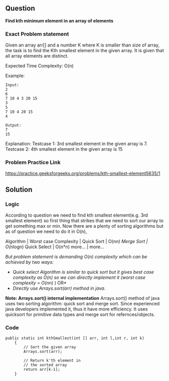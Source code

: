 ## Question

**Find kth minimum element in an array of elements**

### Exact Problem statement 
Given an array arr[] and a number K where K is smaller than size of array, the task is to find the Kth smallest element in the given array. It is given that all array elements are distinct.

Expected Time Complexity: O(n)

Example:

```
Input:
2
6
7 10 4 3 20 15
3
5
7 10 4 20 15
4

Output:
7
15
```

Explanation:
Testcase 1: 3rd smallest element in the given array is 7.
Testcase 2: 4th smallest element in the given array is 15

### Problem Practice Link
https://practice.geeksforgeeks.org/problems/kth-smallest-element5635/1

## Solution

### Logic 
According to question we need to find kth smallest element(e.g. 3rd smallest element) so first thing that strikes that we need to sort our array to get something max or min. Now there are a plenty of sorting algorithms but as of question we need to do it in O(n), 

Algorithm | Worst case Complexity | 
Quick Sort | O(n*n) 
Merge Sort | O(n*logn)
Quick Select | O(n*n)
more... | more...

*But problem statement is demanding O(n) complexity which can be achieved by two ways:*
* *Quick select Algorithm is similar to quick sort but it gives best case complexity as O(n) so we can directly implement it (worst case complexity = O(n*n) ) OR*
* *Directly use Arrays.sort(arr) method in java.*

**Note: Arrays.sort() internal implementation**
Arrays.sort() method of java uses two sorting algorithm: quick sort and merge sort. Since experienced java developers implemented it, thus it have more efficiency. It uses quicksort for primitive data types and merge sort for refernces/objects. 

### Code

```
public static int kthSmallest(int [] arr, int l,int r, int k)  
    { 
        // Sort the given array 
        Arrays.sort(arr); 
  
        // Return k'th element in  
        // the sorted array 
        return arr[k-1]; 
    }  
```
